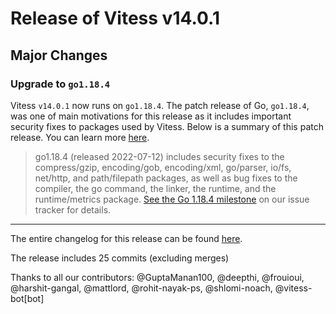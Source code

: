 # Release of Vitess v14.0.1
## Major Changes

### Upgrade to `go1.18.4`

Vitess `v14.0.1` now runs on `go1.18.4`.
The patch release of Go, `go1.18.4`, was one of main motivations for this release as it includes important security fixes to packages used by Vitess.
Below is a summary of this patch release. You can learn more [here](https://go.dev/doc/devel/release#go1.18).

> go1.18.4 (released 2022-07-12) includes security fixes to the compress/gzip, encoding/gob, encoding/xml, go/parser, io/fs, net/http, and path/filepath packages, as well as bug fixes to the compiler, the go command, the linker, the runtime, and the runtime/metrics package. [See the Go 1.18.4 milestone](https://github.com/golang/go/issues?q=milestone%3AGo1.18.4+label%3ACherryPickApproved) on our issue tracker for details.
------------
The entire changelog for this release can be found [here](https://github.com/vitessio/vitess/blob/main/doc/releasenotes/14_0_1_changelog.md).

The release includes 25 commits (excluding merges)

Thanks to all our contributors: @GuptaManan100, @deepthi, @frouioui, @harshit-gangal, @mattlord, @rohit-nayak-ps, @shlomi-noach, @vitess-bot[bot]
